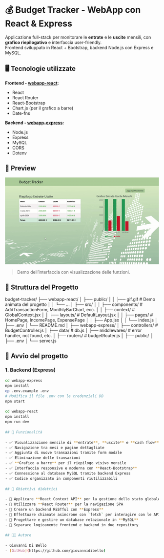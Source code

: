 # 💰 Budget Tracker - WebApp con React & Express

Applicazione full-stack per monitorare le **entrate** e le **uscite** mensili, con **grafico riepilogativo** e interfaccia user-friendly.  
Frontend sviluppato in React + Bootstrap, backend Node.js con Express e MySQL.

## 🖥️ Tecnologie utilizzate

**Frontend - [webapp-react](https://github.com/giovannidibello/budget-tracker/tree/main/frontend):**

- React
- React Router
- React-Bootstrap
- Chart.js (per il grafico a barre)
- Date-fns

**Backend - [webapp-express](https://github.com/giovannidibello/budget-tracker/tree/main/backend):**

- Node.js
- Express
- MySQL
- CORS
- Dotenv

## 📸 Preview

![Anteprima GIF](./frontend/public/BudgetTrackerPreview.gif)  
> Demo dell’interfaccia con visualizzazione delle funzioni.

## 📁 Struttura del Progetto

budget-tracker/ ├── webapp-react/ │ ├── public/ │ │ ├── gif.gif # Demo animata del progetto │ │ └── ... │ ├── src/ │ │ ├── components/ # AddTransactionForm, MonthlyBarChart, ecc. │ │ ├── context/ # GlobalContext.jsx │ │ ├── layouts/ # DefaultLayout.jsx │ │ ├── pages/ # HomePage, IncomePage, ExpensePage │ │ ├── App.jsx │ │ └── index.js │ ├── .env │ └── README.md │ ├── webapp-express/ │ ├── controllers/ # BudgetController.js │ ├── data/ # db.js │ ├── middlewares/ # error handler, not found, etc. │ ├── routers/ # budgetRouter.js │ ├── public/ │ ├── .env │ └── server.js

## 🚀 Avvio del progetto

### 1. Backend (Express)

```bash
cd webapp-express
npm install
cp .env.example .env
# Modifica il file .env con le credenziali DB
npm start

cd webapp-react
npm install
npm run dev

## 🎯 Funzionalità

- ✅ Visualizzazione mensile di **entrate**, **uscite** e **cash flow**
- ✅ Navigazione tra mesi e pagine dettagliate
- ✅ Aggiunta di nuove transazioni tramite form modale
- ✅ Eliminazione delle transazioni
- ✅ **Grafico a barre** per il riepilogo visivo mensile
- ✅ Interfaccia responsive e moderna con **React-Bootstrap**
- ✅ Connessione al database MySQL tramite backend Express
- ✅ Codice organizzato in componenti riutilizzabili

## 🧠 Obiettivi didattici

- 📌 Applicare **React Context API** per la gestione dello stato globale
- 📌 Utilizzare **React Router** per la navigazione SPA
- 📌 Creare un backend RESTful con **Express**
- 📌 Effettuare chiamate asincrone con `fetch` per interagire con le API
- 📌 Progettare e gestire un database relazionale in **MySQL**
- 📌 Separare logicamente frontend e backend in due repository

## 👨‍💻 Autore

- Giovanni Di Bello  
- [GitHub](https://github.com/giovannidibello)
